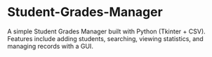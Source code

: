 # Student-Grades-Manager
A simple Student Grades Manager built with Python (Tkinter + CSV). Features include adding students, searching, viewing statistics, and managing records with a GUI.
